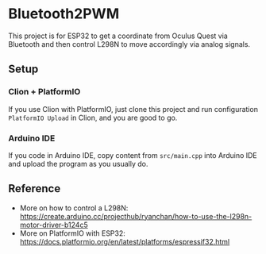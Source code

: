 # Bluetooth2PWM

This project is for ESP32 to get a coordinate from Oculus Quest via Bluetooth and then control L298N to move accordingly via analog signals.

## Setup

### Clion + PlatformIO

If you use Clion with PlatformIO, just clone this project and run configuration `PlatformIO Upload` in Clion, and you are good to go.

### Arduino IDE

If you code in Arduino IDE, copy content from `src/main.cpp` into Arduino IDE and upload the program as you usually do.

## Reference

- More on how to control a L298N: https://create.arduino.cc/projecthub/ryanchan/how-to-use-the-l298n-motor-driver-b124c5
- More on PlatformIO with ESP32: https://docs.platformio.org/en/latest/platforms/espressif32.html